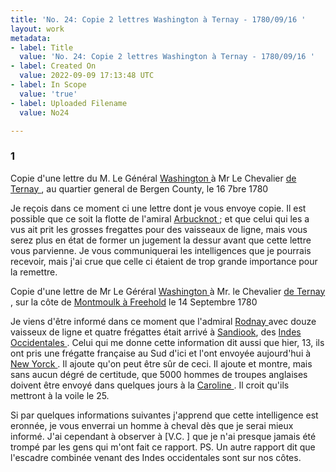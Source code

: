 ```yaml
---
title: 'No. 24: Copie 2 lettres Washington à Ternay - 1780/09/16 '
layout: work
metadata:
- label: Title
  value: 'No. 24: Copie 2 lettres Washington à Ternay - 1780/09/16 '
- label: Created On
  value: 2022-09-09 17:13:48 UTC
- label: In Scope
  value: 'true'
- label: Uploaded Filename
  value: No24

---
```

<div class="pages">
<div id="page-32541308">
<h3><a name="page-32541308">1</a></h3>
<div class="page-content">
<p>Copie d'une lettre du M. Le Général <a href="../subjects/32162841.html" title="George Washington; 1732-1799"> Washington </a> à Mr<span class="line-break"> </span>Le Chevalier <a href="../subjects/32162888.html" title="Charles-Henri-Louis d'Arsac de Ternay; 1723-1780"> de Ternay </a>, au quartier general de Bergen County, le 16 7bre 1780</p>
<p>Je reçois dans ce moment ci une lettre dont je vous envoye <span class="line-break"> </span>copie. Il est possible que ce soit la flotte de l'amiral <span class="line-break"> </span><a href="../subjects/32162891.html" title="Mariot Arbuthnot; 1711-1794"> Arbucknot </a>; et que celui qui les a vus ait prit les grosses <span class="line-break"> </span>fregattes pour des vaisseaux de ligne, mais vous serez<span class="line-break"> </span>plus en état de former un jugement la dessur avant que <span class="line-break"> </span>cette lettre vous parvienne. Je vous communiquerai les <span class="line-break"> </span>intelligences que je pourrais recevoir, mais j'ai crue que celle ci <span class="line-break"> </span>étaient de trop grande importance pour la remettre.</p>
<p>Copie d'une lettre de Mr Le Géréral <a href="../subjects/32162841.html" title="George Washington; 1732-1799"> Washington </a> à Mr. <span class="line-break"> </span>le Chevalier <a href="../subjects/32162888.html" title="Charles-Henri-Louis d'Arsac de Ternay; 1723-1780"> de Ternay </a>, sur la côte de <a href="../subjects/32166195.html" title="Freehold, New Jersey">Montmoulk à Freehold</a> <span class="line-break"> </span>le 14 Septembre 1780</p>
<p>Je viens d'être informé dans ce moment que l'admiral <span class="line-break"> </span><a href="../subjects/32163303.html" title="George Rodney; 1718-1792"> Rodnay </a> avec douze vaisseux de ligne et quatre<span class="line-break"> </span>frégattes était arrivé à <a href="../subjects/32162958.html" title="Sandy Hook, New Jersey "> Sandiook</a>, des <a href="../subjects/32162894.html" title="The West Indies"> Indes Occidentales </a>. <span class="line-break"> </span>Celui qui me donne cette information dit aussi que <span class="line-break"> </span>hier, 13, ils ont pris une frégatte française au Sud d'ici<span class="line-break"> </span>et l'ont envoyée aujourd'hui à <a href="../subjects/32162830.html" title=" New York "> New Yorck </a>. Il ajoute<span class="line-break"> </span>qu'on peut être sûr de ceci. Il ajoute et montre, mais <span class="line-break"> </span>sans aucun dégré de certitude, que 5000 hommes de <span class="line-break"> </span>troupes anglaises doivent être envoyé dans quelques <span class="line-break"> </span>jours à la <a href="../subjects/32162917.html" title="South Carolina"> Caroline </a>. Il croit qu'ils mettront à la voile le <span class="line-break"> </span>25.</p>
<p>Si par quelques informations suivantes j'apprend <span class="line-break"> </span>que cette intelligence est eronnée, je vous enverrai un <span class="line-break"> </span>homme à cheval dès que je serai mieux informé. J'ai <span class="line-break"> </span>cependant à observer à <span class="unclear">[V.C. ]</span> que je n'ai presque jamais <span class="line-break"> </span>été trompé par les gens qui m'ont fait ce rapport. <span class="line-break"> </span>PS. Un autre rapport dit que l'escadre combinée <span class="line-break"> </span>venant des Indes occidentales sont sur nos côtes. </p>
</div>
</div>
<br />
</div>

